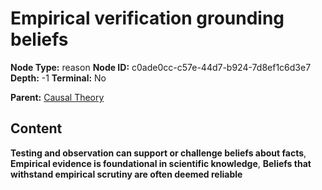 # Empirical verification grounding beliefs

**Node Type:** reason
**Node ID:** c0ade0cc-c57e-44d7-b924-7d8ef1c6d3e7
**Depth:** -1
**Terminal:** No

**Parent:** [Causal Theory](causal-theory.md)

## Content

**Testing and observation can support or challenge beliefs about facts**, **Empirical evidence is foundational in scientific knowledge**, **Beliefs that withstand empirical scrutiny are often deemed reliable**
